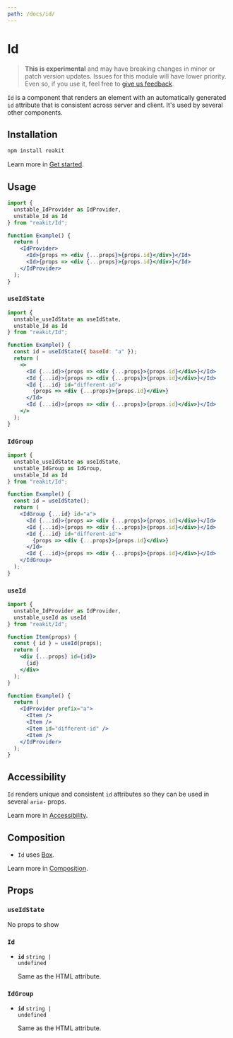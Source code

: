 ```yaml
---
path: /docs/id/
---
```


# Id

<blockquote experimental="true">
  <strong>This is experimental</strong> and may have breaking changes in minor or patch version updates. Issues for this module will have lower priority. Even so, if you use it, feel free to <a href="https://github.com/reakit/reakit/issues/new/choose" target="_blank">give us feedback</a>.
</blockquote>

`Id` is a component that renders an element with an automatically generated `id` attribute that is consistent across server and client. It's used by several other components.

<carbon-ad></carbon-ad>

## Installation

```sh
npm install reakit
```

Learn more in [Get started](/docs/get-started/).

## Usage

```jsx
import {
  unstable_IdProvider as IdProvider,
  unstable_Id as Id
} from "reakit/Id";

function Example() {
  return (
    <IdProvider>
      <Id>{props => <div {...props}>{props.id}</div>}</Id>
      <Id>{props => <div {...props}>{props.id}</div>}</Id>
    </IdProvider>
  );
}
```

### `useIdState`

```jsx
import {
  unstable_useIdState as useIdState,
  unstable_Id as Id
} from "reakit/Id";

function Example() {
  const id = useIdState({ baseId: "a" });
  return (
    <>
      <Id {...id}>{props => <div {...props}>{props.id}</div>}</Id>
      <Id {...id}>{props => <div {...props}>{props.id}</div>}</Id>
      <Id {...id} id="different-id">
        {props => <div {...props}>{props.id}</div>}
      </Id>
      <Id {...id}>{props => <div {...props}>{props.id}</div>}</Id>
    </>
  );
}
```

### `IdGroup`

```jsx
import {
  unstable_useIdState as useIdState,
  unstable_IdGroup as IdGroup,
  unstable_Id as Id
} from "reakit/Id";

function Example() {
  const id = useIdState();
  return (
    <IdGroup {...id} id="a">
      <Id {...id}>{props => <div {...props}>{props.id}</div>}</Id>
      <Id {...id}>{props => <div {...props}>{props.id}</div>}</Id>
      <Id {...id} id="different-id">
        {props => <div {...props}>{props.id}</div>}
      </Id>
      <Id {...id}>{props => <div {...props}>{props.id}</div>}</Id>
    </IdGroup>
  );
}
```

### `useId`

```jsx
import {
  unstable_IdProvider as IdProvider,
  unstable_useId as useId
} from "reakit/Id";

function Item(props) {
  const { id } = useId(props);
  return (
    <div {...props} id={id}>
      {id}
    </div>
  );
}

function Example() {
  return (
    <IdProvider prefix="a">
      <Item />
      <Item />
      <Item id="different-id" />
      <Item />
    </IdProvider>
  );
}
```

## Accessibility

`Id` renders unique and consistent `id` attributes so they can be used in several `aria-` props.

Learn more in [Accessibility](/docs/accessibility/).

## Composition

- `Id` uses [Box](/docs/box/).

Learn more in [Composition](/docs/composition/#props-hooks).

## Props

<!-- Automatically generated -->

### `useIdState`

No props to show

### `Id`

- **`id`**
  <code>string | undefined</code>

  Same as the HTML attribute.

### `IdGroup`

- **`id`**
  <code>string | undefined</code>

  Same as the HTML attribute.
